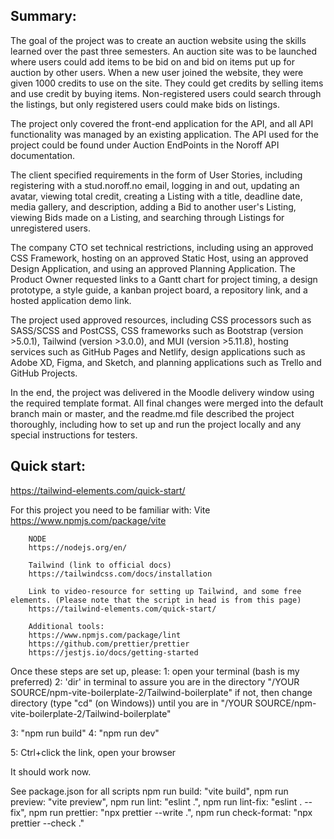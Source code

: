 ## Summary:
The goal of the project was to create an auction website using the skills learned over the past three semesters. An auction site was to be launched where users could add items to be bid on and bid on items put up for auction by other users. When a new user joined the website, they were given 1000 credits to use on the site. They could get credits by selling items and use credit by buying items. Non-registered users could search through the listings, but only registered users could make bids on listings.

The project only covered the front-end application for the API, and all API functionality was managed by an existing application. The API used for the project could be found under Auction EndPoints in the Noroff API documentation.

The client specified requirements in the form of User Stories, including registering with a stud.noroff.no email, logging in and out, updating an avatar, viewing total credit, creating a Listing with a title, deadline date, media gallery, and description, adding a Bid to another user's Listing, viewing Bids made on a Listing, and searching through Listings for unregistered users.

The company CTO set technical restrictions, including using an approved CSS Framework, hosting on an approved Static Host, using an approved Design Application, and using an approved Planning Application. The Product Owner requested links to a Gantt chart for project timing, a design prototype, a style guide, a kanban project board, a repository link, and a hosted application demo link.

The project used approved resources, including CSS processors such as SASS/SCSS and PostCSS, CSS frameworks such as Bootstrap (version >5.0.1), Tailwind (version >3.0.0), and MUI (version >5.11.8), hosting services such as GitHub Pages and Netlify, design applications such as Adobe XD, Figma, and Sketch, and planning applications such as Trello and GitHub Projects.

In the end, the project was delivered in the Moodle delivery window using the required template format. All final changes were merged into the default branch main or master, and the readme.md file described the project thoroughly, including how to set up and run the project locally and any special instructions for testers.

## Quick start:
https://tailwind-elements.com/quick-start/

For this project you need to be familiar with:
Vite
https://www.npmjs.com/package/vite

        NODE
        https://nodejs.org/en/

        Tailwind (link to official docs)
        https://tailwindcss.com/docs/installation

        Link to video-resource for setting up Tailwind, and some free elements. (Please note that the script in head is from this page)
        https://tailwind-elements.com/quick-start/

        Additional tools:
        https://www.npmjs.com/package/lint
        https://github.com/prettier/prettier
        https://jestjs.io/docs/getting-started

Once these steps are set up, please:
1: open your terminal (bash is my preferred)
2: 'dir' in terminal to assure you are in the directory "/YOUR SOURCE/npm-vite-boilerplate-2/Tailwind-boilerplate"
if not, then change directory (type "cd" (on Windows)) until you are in
"/YOUR SOURCE/npm-vite-boilerplate-2/Tailwind-boilerplate"

3: "npm run build"
4: "npm run dev"

5: Ctrl+click the link, open your browser

It should work now.

See package.json for all scripts
npm run build: "vite build",
npm run preview: "vite preview",
npm run lint: "eslint .",
npm run lint-fix: "eslint . --fix",
npm run prettier: "npx prettier --write .",
npm run check-format: "npx prettier --check ."
